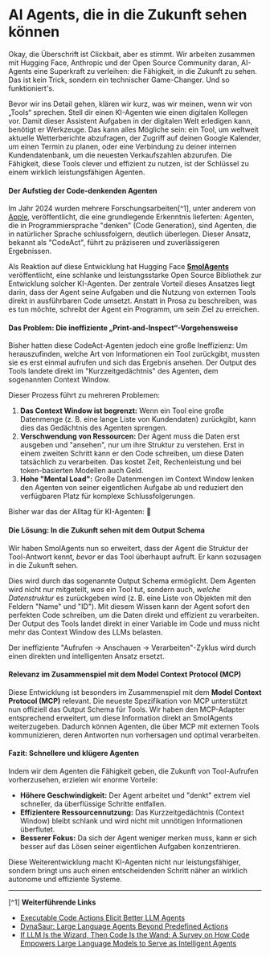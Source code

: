 # **AI Agents, die in die Zukunft sehen können**

Okay, die Überschrift ist Clickbait, aber es stimmt. Wir arbeiten zusammen mit Hugging Face, Anthropic und der Open Source Community daran, AI-Agents eine Superkraft zu verleihen: die Fähigkeit, in die Zukunft zu sehen. Das ist kein Trick, sondern ein technischer Game-Changer. Und so funktioniert's.

Bevor wir ins Detail gehen, klären wir kurz, was wir meinen, wenn wir von „Tools“ sprechen. Stell dir einen KI-Agenten wie einen digitalen Kollegen vor. Damit dieser Assistent Aufgaben in der digitalen Welt erledigen kann, benötigt er Werkzeuge. Das kann alles Mögliche sein: ein Tool, um weltweit aktuelle Wetterberichte abzufragen, der Zugriff auf deinen Google Kalender, um einen Termin zu planen, oder eine Verbindung zu deiner internen Kundendatenbank, um die neuesten Verkaufszahlen abzurufen. Die Fähigkeit, diese Tools clever und effizient zu nutzen, ist der Schlüssel zu einem wirklich leistungsfähigen Agenten.

#### **Der Aufstieg der Code-denkenden Agenten**

Im Jahr 2024 wurden mehrere Forschungsarbeiten[^1], unter anderem von [Apple](https://machinelearning.apple.com/research/codeact), veröffentlicht, die eine grundlegende Erkenntnis lieferten: Agenten, die in Programmiersprache "denken" (Code Generation), sind Agenten, die in natürlicher Sprache schlussfolgern, deutlich überlegen. Dieser Ansatz, bekannt als "CodeAct", führt zu präziseren und zuverlässigeren Ergebnissen.

Als Reaktion auf diese Entwicklung hat Hugging Face [**SmolAgents**](https://huggingface.co/docs/smolagents/index) veröffentlicht, eine schlanke und leistungsstarke Open Source Bibliothek zur Entwicklung solcher KI-Agenten. Der zentrale Vorteil dieses Ansatzes liegt darin, dass der Agent seine Aufgaben und die Nutzung von externen Tools direkt in ausführbaren Code umsetzt. Anstatt in Prosa zu beschreiben, was es tun möchte, schreibt der Agent ein Programm, um sein Ziel zu erreichen.

#### **Das Problem: Die ineffiziente „Print-and-Inspect“-Vorgehensweise**

Bisher hatten diese CodeAct-Agenten jedoch eine große Ineffizienz: Um herauszufinden, welche Art von Informationen ein Tool zurückgibt, mussten sie es erst einmal aufrufen und sich das Ergebnis ansehen. Der Output des Tools landete direkt im "Kurzzeitgedächtnis" des Agenten, dem sogenannten Context Window.

Dieser Prozess führt zu mehreren Problemen:
1.  **Das Context Window ist begrenzt:** Wenn ein Tool eine große Datenmenge (z. B. eine lange Liste von Kundendaten) zurückgibt, kann dies das Gedächtnis des Agenten sprengen.
2.  **Verschwendung von Ressourcen:** Der Agent muss die Daten erst ausgeben und "ansehen", nur um ihre Struktur zu verstehen. Erst in einem zweiten Schritt kann er den Code schreiben, um diese Daten tatsächlich zu verarbeiten. Das kostet Zeit, Rechenleistung und bei token-basierten Modellen auch Geld.
3.  **Hohe "Mental Load":** Große Datenmengen im Context Window lenken den Agenten von seiner eigentlichen Aufgabe ab und reduziert den verfügbaren Platz für komplexe Schlussfolgerungen.

Bisher war das der Alltag für KI-Agenten: 🤯

#### **Die Lösung: In die Zukunft sehen mit dem Output Schema**

Wir haben SmolAgents nun so erweitert, dass der Agent die Struktur der Tool-Antwort kennt, *bevor* er das Tool überhaupt aufruft. Er kann sozusagen in die Zukunft sehen.

Dies wird durch das sogenannte Output Schema ermöglicht. Dem Agenten wird nicht nur mitgeteilt, *was* ein Tool tut, sondern auch, *welche Datenstruktur* es zurückgeben wird (z. B. eine Liste von Objekten mit den Feldern "Name" und "ID"). Mit diesem Wissen kann der Agent sofort den perfekten Code schreiben, um die Daten direkt und effizient zu verarbeiten. Der Output des Tools landet direkt in einer Variable im Code und muss nicht mehr das Context Window des LLMs belasten.

Der ineffiziente "Aufrufen → Anschauen → Verarbeiten"-Zyklus wird durch einen direkten und intelligenten Ansatz ersetzt.

#### **Relevanz im Zusammenspiel mit dem Model Context Protocol (MCP)**

Diese Entwicklung ist besonders im Zusammenspiel mit dem **Model Context Protocol (MCP)** relevant. Die neueste Spezifikation von MCP unterstützt nun offiziell das Output Schema für Tools. Wir haben den MCP-Adapter entsprechend erweitert, um diese Information direkt an SmolAgents weiterzugeben. Dadurch können Agenten, die über MCP mit externen Tools kommunizieren, deren Antworten nun vorhersagen und optimal verarbeiten.

#### **Fazit: Schnellere und klügere Agenten**

Indem wir dem Agenten die Fähigkeit geben, die Zukunft von Tool-Aufrufen vorherzusehen, erzielen wir enorme Vorteile:
*   **Höhere Geschwindigkeit:** Der Agent arbeitet und "denkt" extrem viel schneller, da überflüssige Schritte entfallen.
*   **Effizientere Ressourcennutzung:** Das Kurzzeitgedächtnis (Context Window) bleibt schlank und wird nicht mit unnötigen Informationen überflutet.
*   **Besserer Fokus:** Da sich der Agent weniger merken muss, kann er sich besser auf das Lösen seiner eigentlichen Aufgaben konzentrieren.

Diese Weiterentwicklung macht KI-Agenten nicht nur leistungsfähiger, sondern bringt uns auch einen entscheidenden Schritt näher an wirklich autonome und effiziente Systeme.

---

[^1] **Weiterführende Links**

*   [Executable Code Actions Elicit Better LLM Agents](https://arxiv.org/abs/2402.01030)
*   [DynaSaur: Large Language Agents Beyond Predefined Actions](https://arxiv.org/abs/2411.01747)
*   [If LLM Is the Wizard, Then Code Is the Wand: A Survey on How Code Empowers Large Language Models to Serve as Intelligent Agents](https://arxiv.org/abs/2401.00812)
